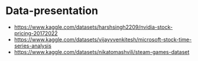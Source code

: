 # Data-presentation

- https://www.kaggle.com/datasets/harshsingh2209/nvidia-stock-pricing-20172022
- https://www.kaggle.com/datasets/vijayvvenkitesh/microsoft-stock-time-series-analysis
- https://www.kaggle.com/datasets/nikatomashvili/steam-games-dataset
